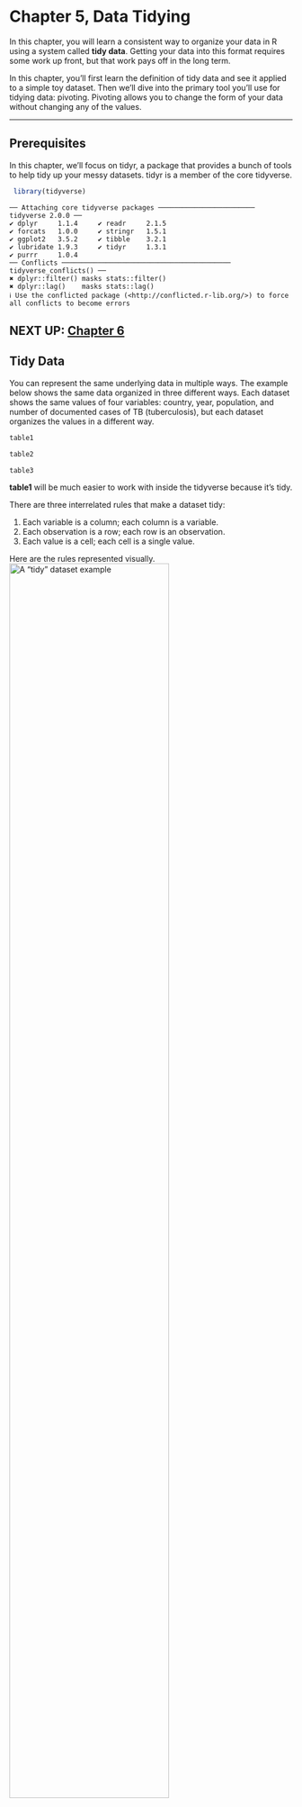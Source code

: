 # Chapter 5, Data Tidying


In this chapter, you will learn a consistent way to organize your data
in R using a system called **tidy data**. Getting your data into this
format requires some work up front, but that work pays off in the long
term.

In this chapter, you’ll first learn the definition of tidy data and see
it applied to a simple toy dataset. Then we’ll dive into the primary
tool you’ll use for tidying data: pivoting. Pivoting allows you to
change the form of your data without changing any of the values.

------------------------------------------------------------------------

## Prerequisites

In this chapter, we’ll focus on tidyr, a package that provides a bunch
of tools to help tidy up your messy datasets. tidyr is a member of the
core tidyverse.

``` r
 library(tidyverse)
```

    ── Attaching core tidyverse packages ──────────────────────── tidyverse 2.0.0 ──
    ✔ dplyr     1.1.4     ✔ readr     2.1.5
    ✔ forcats   1.0.0     ✔ stringr   1.5.1
    ✔ ggplot2   3.5.2     ✔ tibble    3.2.1
    ✔ lubridate 1.9.3     ✔ tidyr     1.3.1
    ✔ purrr     1.0.4     
    ── Conflicts ────────────────────────────────────────── tidyverse_conflicts() ──
    ✖ dplyr::filter() masks stats::filter()
    ✖ dplyr::lag()    masks stats::lag()
    ℹ Use the conflicted package (<http://conflicted.r-lib.org/>) to force all conflicts to become errors

## **NEXT UP:** [Chapter 6](https://github.com/UCSC-Treehouse/Essential-skills-for-Treehouse-computational-research/blob/main/Chapter-Instructions/Chapter_06_Instructions.md)

## Tidy Data

You can represent the same underlying data in multiple ways. The example
below shows the same data organized in three different ways. Each
dataset shows the same values of four variables: country, year,
population, and number of documented cases of TB (tuberculosis), but
each dataset organizes the values in a different way.

``` r
table1

table2

table3
```

**table1** will be much easier to work with inside the tidyverse because
it’s tidy.

There are three interrelated rules that make a dataset tidy:

1.  Each variable is a column; each column is a variable.
2.  Each observation is a row; each row is an observation.
3.  Each value is a cell; each cell is a single value.

Here are the rules represented visually.
<img src="Images/example_tidy_dataset.png" id="fig-tidy" class="border"
style="width:75.0%"
data-fig-alt="The following three rules make a dataset tidy: variables are columns, observations are rows, and values are cells."
data-fig-align="center" alt="A “tidy” dataset example" />

dplyr, ggplot2, and all the other packages in the tidyverse are designed
to work with tidy data. Here are a few small examples showing how you
might work with table1.

``` r
# Compute rate per 10,000
table1 |>
  mutate(rate = cases / population * 10000)

# Compute total cases per year
table1 |> 
  group_by(year) |> 
  summarize(total_cases = sum(cases))

# Visualize changes over time
ggplot(table1, aes(x = year, y = cases)) +
  geom_line(aes(group = country), color = "grey50") +
  geom_point(aes(color = country, shape = country)) +
  scale_x_continuous(breaks = c(1999, 2000)) # x-axis breaks at 1999 and 2000
```

------------------------------------------------------------------------

## Exercises pt 1 of 1

1.  For each of the sample tables, describe what each observation and
    each column represents.

2.  Sketch out the process you’d use to calculate the rate for table2
    and table3. You will need to perform four operations:

<!-- -->

1.  Extract the number of TB cases per country per year.
2.  Extract the matching population per country per year.
3.  Divide cases by population, and multiply by 10000.
4.  Store back in the appropriate place. *You haven’t yet learned all
    the functions you’d need to actually perform these operations, but
    you should still be able to think through the transformations you’d
    need.*

------------------------------------------------------------------------

## Lengthening Data

Most real analyses will require at least a little tidying. You’ll begin
by figuring out what the underlying variables and observations are.
Sometimes this is easy; other times you’ll need to consult with the
people who originally generated the data. Next, you’ll **pivot** your
data into a tidy form, with variables in the columns and observations in
the rows.

tidyr provides two functions for pivoting data: pivot_longer() and
pivot_wider(). We’ll first start with pivot_longer() because it’s the
most common case.

------------------------------------------------------------------------

## Data in Column Names

The billboard dataset records the billboard rank of songs in the year
2000:

``` r
billboard
```

In this dataset, each observation is a song. The first three columns
(artist, track and date.entered) are variables that describe the song.
Then we have 76 columns (wk1-wk76) that describe the rank of the song in
each week. Here, the column names are one variable (the week) and the
cell values are another (the rank).

To tidy this data, we’ll use pivot_longer():

``` r
billboard |> 
  pivot_longer(
    cols = starts_with("wk"), 
    names_to = "week", 
    values_to = "rank"
  )
```

After the data, there are three key arguments:

-cols specifies which columns need to be pivoted, i.e. which columns
aren’t variables. This argument uses the same syntax as select() so here
we could use !c(artist, track, date.entered) or starts_with(“wk”).
-names_to names the variable stored in the column names, we named that
variable week. -values_to names the variable stored in the cell values,
we named that variable rank.

Note that in the code “week” and “rank” are quoted because those are new
variables we’re creating, they don’t yet exist in the data when we run
the pivot_longer() call.

Now let’s turn our attention to the resulting, longer data frame. What
happens if a song is in the top 100 for less than 76 weeks? Take 2 Pac’s
“Baby Don’t Cry”, for example. The above output suggests that it was
only in the top 100 for 7 weeks, and all the remaining weeks are filled
in with missing values. These NAs don’t really represent unknown
observations; they were forced to exist by the structure of the dataset,
so we can ask pivot_longer() to get rid of them by setting
values_drop_na = TRUE:

``` r
billboard |> 
  pivot_longer(
    cols = starts_with("wk"), 
    names_to = "week", 
    values_to = "rank",
    values_drop_na = TRUE
  )
```

The number of rows is now much lower, indicating that many rows with NAs
were dropped.

This data is now tidy, but we could make future computation a bit easier
by converting values of week from character strings to numbers using
mutate() and readr::parse_number(). parse_number() is a handy function
that will extract the first number from a string, ignoring all other
text.

``` r
billboard_longer <- billboard |> 
  pivot_longer(
    cols = starts_with("wk"), 
    names_to = "week", 
    values_to = "rank",
    values_drop_na = TRUE
  ) |> 
  mutate(
    week = parse_number(week)
  )
billboard_longer
```

Now that we have all the week numbers in one variable and all the rank
values in another, we’re in a good position to visualize how song ranks
vary over time.

``` r
billboard_longer |> 
  ggplot(aes(x = week, y = rank, group = track)) + 
  geom_line(alpha = 0.25) + 
  scale_y_reverse()
```

------------------------------------------------------------------------

## How Does Pivoting Work?

Now that you’ve seen how we can use pivoting to reshape our data, let’s
take a little time to gain some intuition about what pivoting does to
the data. Let’s start with a very simple dataset to make it easier to
see what’s happening. Suppose we have three patients with ids A, B, and
C, and we take two blood pressure measurements on each patient. We’ll
create the data with tribble(), a handy function for constructing small
tibbles by hand:

``` r
df <- tribble(
  ~id,  ~bp1, ~bp2,
   "A",  100,  120,
   "B",  140,  115,
   "C",  120,  125
)
```

We want our new dataset to have three variables: id (already exists),
measurement (the column names), and value (the cell values). To achieve
this, we need to pivot df longer:

``` r
df |> 
  pivot_longer(
    cols = bp1:bp2,
    names_to = "measurement",
    values_to = "value"
  )
```

How does the reshaping work? It’s easier to see if we think about it
column by column. As shown in the image, the values in a column that was
already a variable in the original dataset (id) need to be repeated,
once for each column that is pivoted.

<div id="fig-tidy">

<img src="Images/reshaping.png" class="border" style="width:70.0%"
data-fig-alt="A reshaped dataset of patient blood pressures."
data-fig-align="center" />

Figure 1: Example of reshaping a dataset

</div>

------------------------------------------------------------------------

## Many Variables in Column Names

A more challenging situation occurs when you have multiple pieces of
information crammed into the column names, and you would like to store
these in separate new variables. For example, take the who2 dataset, the
source of table1 and friends that you saw above:

``` r
who2
```

This dataset, collected by the World Health Organisation, records
information about tuberculosis diagnoses. There are two columns that are
already variables and are easy to interpret: country and year. They are
followed by 56 columns like sp_m_014, ep_m_4554, and rel_m_3544. If you
stare at these columns for long enough, you’ll notice there’s a pattern.
Each column name is made up of three pieces separated by \_. The first
piece, sp/rel/ep, describes the method used for the diagnosis, the
second piece, m/f is the gender (coded as a binary variable in this
dataset), and the third piece, 014/1524/2534/3544/4554/5564/65 is the
age range (014 represents 0-14, for example).

So in this case we have six pieces of information recorded in who2: the
country and the year (already columns); the method of diagnosis, the
gender category, and the age range category (contained in the other
column names); and the count of patients in that category (cell values).
To organize these six pieces of information in six separate columns, we
use pivot_longer() with a vector of column names for names_to and
instructors for splitting the original variable names into pieces for
names_sep as well as a column name for values_to:

``` r
who2 |> 
  pivot_longer(
    cols = !(country:year),
    names_to = c("diagnosis", "gender", "age"), 
    names_sep = "_",
    values_to = "count"
  )
```

An alternative to names_sep is names_pattern, which you can use to
extract variables from more complicated naming scenarios.

------------------------------------------------------------------------

## Data and Variable Names in the Column Headers

The next step up in complexity is when the column names include a mix of
variable values and variable names. For example, take the household
dataset:

``` r
household
```

This dataset contains data about five families, with the names and dates
of birth of up to two children. The new challenge in this dataset is
that the column names contain the names of two variables (dob, name) and
the values of another (child, with values 1 or 2). To solve this problem
we again need to supply a vector to names_to but this time we use the
special “.value” sentinel; this isn’t the name of a variable but a
unique value that tells pivot_longer() to do something different. This
overrides the usual values_to argument to use the first component of the
pivoted column name as a variable name in the output.

``` r
household |> 
  pivot_longer(
    cols = !family, 
    names_to = c(".value", "child"), 
    names_sep = "_", 
    values_drop_na = TRUE
  )
```

We again use values_drop_na = TRUE, since the shape of the input forces
the creation of explicit missing variables (e.g., for families with only
one child).

------------------------------------------------------------------------

## Widening Data

pivot_wider() makes datasets wider by increasing columns and reducing
rows and helps when one observation is spread across multiple rows.

We’ll start by looking at cms_patient_experience, a dataset from the
Centers of Medicare and Medicaid services that collects data about
patient experiences:

``` r
cms_patient_experience
```

The core unit being studied is an organization, but each organization is
spread across six rows, with one row for each measurement taken in the
survey organization. We can see the complete set of values for
measure_cd and measure_title by using distinct():

``` r
cms_patient_experience |> 
  distinct(measure_cd, measure_title)
```

pivot_wider() has the opposite interface to pivot_longer(): instead of
choosing new column names, we need to provide the existing columns that
define the values (values_from) and the column name (names_from):

``` r
cms_patient_experience |> 
  pivot_wider(
    names_from = measure_cd,
    values_from = prf_rate
  )
```

The output doesn’t look quite right; we still seem to have multiple rows
for each organization. That’s because, we also need to tell
pivot_wider() which column or columns have values that uniquely identify
each row; in this case those are the variables starting with “org”:

``` r
cms_patient_experience |> 
  pivot_wider(
    id_cols = starts_with("org"),
    names_from = measure_cd,
    values_from = prf_rate
  )
```

------------------------------------------------------------------------

## How Does pivot_wider() Work?

To understand how pivot_wider() works, let’s again start with a very
simple dataset. This time we have two patients with ids A and B, we have
three blood pressure measurements on patient A and two on patient B:

``` r
df <- tribble(
  ~id, ~measurement, ~value,
  "A",        "bp1",    100,
  "B",        "bp1",    140,
  "B",        "bp2",    115, 
  "A",        "bp2",    120,
  "A",        "bp3",    105
)
```

We’ll take the values from the value column and the names from the
measurement column:

``` r
df |> 
  pivot_wider(
    names_from = measurement,
    values_from = value
  )
```

To begin the process pivot_wider() needs to first figure out what will
go in the rows and columns. The new column names will be the unique
values of measurement.

``` r
df |> 
  distinct(measurement) |> 
  pull()
```

By default, the rows in the output are determined by all the variables
that aren’t going into the new names or values. These are called the
id_cols. Here there is only one column, but in general there can be any
number.

``` r
df |> 
  select(-measurement, -value) |> 
  distinct()
```

pivot_wider() then combines these results to generate an empty data
frame:

``` r
df |> 
  select(-measurement, -value) |> 
  distinct() |> 
  mutate(x = NA, y = NA, z = NA)
```

It then fills in all the missing values using the data in the input. In
this case, not every cell in the output has a corresponding value in the
input as there’s no third blood pressure measurement for patient B, so
that cell remains missing.

You might also wonder what happens if there are multiple rows in the
input that correspond to one cell in the output. The example below has
two rows that correspond to id “A” and measurement “bp1”:

``` r
df <- tribble(
  ~id, ~measurement, ~value,
  "A",        "bp1",    100,
  "A",        "bp1",    102,
  "A",        "bp2",    120,
  "B",        "bp1",    140, 
  "B",        "bp2",    115
)
```

If we attempt to pivot this we get an output that contains list-columns.

``` r
df |>
  pivot_wider(
    names_from = measurement,
    values_from = value
  )
```

Since you don’t know how to work with this sort of data yet, you’ll want
to follow the hint in the warning to figure out where the problem is:

``` r
df |> 
  group_by(id, measurement) |> 
  summarize(n = n(), .groups = "drop") |> 
  filter(n > 1)
```

What’s gone wrong? Repair the underlying damage or use your grouping and
summarizing skills to ensure that each combination of row and column
values only has a single row.

**NEXT UP:** [Chapter
6](https://github.com/UCSC-Treehouse/Essential-skills-for-Treehouse-computational-research/blob/main/Chapter-Instructions/Chapter_06_Instructions.md)
